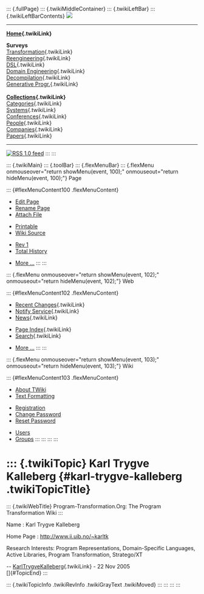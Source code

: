 ::: {.fullPage}
::: {.twikiMiddleContainer}
::: {.twikiLeftBar}
::: {.twikiLeftBarContents}
![](../pub/transformation.gif)

------------------------------------------------------------------------

**[Home](WebHome){.twikiLink}**

**Surveys**\
[Transformation](ProgramTransformation){.twikiLink}\
[Reengineering](ReengineeringWiki){.twikiLink}\
[DSL](DomainSpecificLanguages){.twikiLink}\
[Domain Engineering](DomainEngineering){.twikiLink}\
[Decompilation](DeCompilation){.twikiLink}\
[Generative Progr.](GenerativeProgrammingWiki){.twikiLink}\
\
**[Collections](CategoryCollection){.twikiLink}**\
[Categories](CategoryCategory){.twikiLink}\
[Systems](TransformationSystems){.twikiLink}\
[Conferences](TransformationConferences){.twikiLink}\
[People](TransformationPeople){.twikiLink}\
[Companies](TransformationCompanies){.twikiLink}\
[Papers](CategoryPaper){.twikiLink}

------------------------------------------------------------------------

[![](../pub/rss.gif "RSS 1.0 feed")](WebRss@skin=rss)
:::
:::

::: {.twikiMain}
::: {.toolBar}
::: {.flexMenuBar}
::: {.flexMenu onmouseover="return showMenu(event, 100);" onmouseout="return hideMenu(event, 100);"}
Page

::: {#flexMenuContent100 .flexMenuContent}
-   [Edit
    Page](http://www.program-transformation.org/edit/Transform/KarlTrygveKalleberg?t=1536826371)
-   [Rename
    Page](http://www.program-transformation.org/rename/Transform/KarlTrygveKalleberg)
-   [Attach
    File](http://www.program-transformation.org/attach/Transform/KarlTrygveKalleberg)

<!-- -->

-   [Printable](http://www.program-transformation.org/view/Transform/KarlTrygveKalleberg?skin=print.pattern)
-   [Wiki
    Source](http://www.program-transformation.org/view/Transform/KarlTrygveKalleberg?skin=text&raw=on&contenttype=text/plain)

<!-- -->

-   [Rev
    1](http://www.program-transformation.org/view/Transform/KarlTrygveKalleberg?rev=1.1)
-   [Total
    History](http://www.program-transformation.org/rdiff/Transform/KarlTrygveKalleberg)

<!-- -->

-   [More
    \...](http://www.program-transformation.org/oops/Transform/KarlTrygveKalleberg?template=oopsmore&param1=1.1&param2=1.1)
:::
:::

::: {.flexMenu onmouseover="return showMenu(event, 102);" onmouseout="return hideMenu(event, 102);"}
Web

::: {#flexMenuContent102 .flexMenuContent}
-   [Recent Changes](WebChanges){.twikiLink}
-   [Notify Service](WebNotify){.twikiLink}
-   [News](WebNews){.twikiLink}

<!-- -->

-   [Page Index](WebIndex){.twikiLink}
-   [Search](WebSearch){.twikiLink}

<!-- -->

-   [More
    \...](http://www.program-transformation.org/oops/Transform/KarlTrygveKalleberg?template=oopsmore&param1=1.1&param2=1.1)
:::
:::

::: {.flexMenu onmouseover="return showMenu(event, 103);" onmouseout="return hideMenu(event, 103);"}
Wiki

::: {#flexMenuContent103 .flexMenuContent}
-   [About
    TWiki](http://www.program-transformation.org/view/TWiki/WebHome)
-   [Text
    Formatting](http://www.program-transformation.org/view/TWiki/TextFormattingRules)

<!-- -->

-   [Registration](http://www.program-transformation.org/view/TWiki/TWikiRegistration)
-   [Change
    Password](http://www.program-transformation.org/view/TWiki/ChangePassword)
-   [Reset
    Password](http://www.program-transformation.org/view/TWiki/ResetPassword)

<!-- -->

-   [Users](http://www.program-transformation.org/view/Main/TWikiUsers)
-   [Groups](http://www.program-transformation.org/view/Main/TWikiGroups)
:::
:::
:::
:::

::: {.twikiTopic}
Karl Trygve Kalleberg {#karl-trygve-kalleberg .twikiTopicTitle}
=====================

::: {.twikiWebTitle}
Program-Transformation.Org: The Program Transformation Wiki
:::

Name : Karl Trygve Kalleberg

Home Page : <http://www.ii.uib.no/~karltk>

Research Interests: Program Representations, Domain-Specific Languages,
Active Libraries, Program Transformation, Stratego/XT

\-- [KarlTrygveKalleberg](../Main/KarlTrygveKalleberg){.twikiLink} - 22
Nov 2005\
[]{#TopicEnd}
:::

::: {.twikiTopicInfo .twikiRevInfo .twikiGrayText .twikiMoved}
:::
:::
:::
:::

